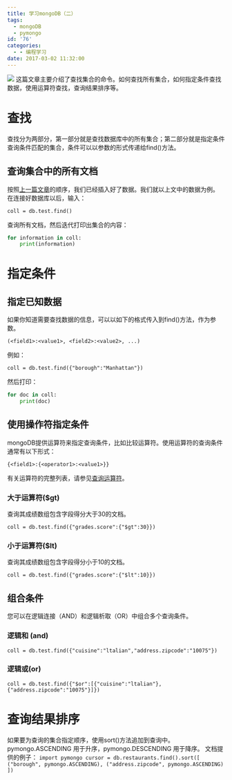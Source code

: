 ```yaml
---
title: 学习mongoDB（二）
tags:
  - mongoDB
  - pymongo
id: '76'
categories:
  - - 编程学习
date: 2017-03-02 11:32:00
---
```


![](https://upload.wikimedia.org/wikipedia/commons/0/00/Mongodb.png) 这篇文章主要介绍了查找集合的命令。如何查找所有集合，如何指定条件查找数据，使用运算符查找，查询结果排序等。
<!-- more -->
# 查找

查找分为两部分，第一部分就是查找数据库中的所有集合；第二部分就是指定条件查询条件匹配的集合，条件可以以参数的形式传递给find()方法。

## 查询集合中的所有文档

按照[上一篇文章](https://alpha87.github.io/2017/03/01/%E5%AD%A6%E4%B9%A0mongoDB%EF%BC%88%E4%B8%80%EF%BC%89/)的顺序，我们已经插入好了数据。我们就以上文中的数据为例。 在连接好数据库以后，输入：

```
coll = db.test.find()
```

查询所有文档，然后迭代打印出集合的内容：

```python
for information in coll:
    print(information)
```

# 指定条件

## 指定已知数据

如果你知道需要查找数据的信息，可以以如下的格式传入到find()方法，作为参数。

```
(<field1>:<value1>, <field2>:<value2>, ...)
```

例如：

```
coll = db.test.find({"borough":"Manhattan"})
```

然后打印：

```python
for doc in coll:
    print(doc)
```

## 使用操作符指定条件

mongoDB提供运算符来指定查询条件，比如比较运算符。使用运算符的查询条件通常有以下形式：

```
{<field1>:{<operator1>:<value1>}}
```

有关运算符的完整列表，请参见[查询运算符](http://docs.mongodb.com/manual/reference/operator/query)。

### 大于运算符($gt)

查询其成绩数组包含字段得分大于30的文档。

```
coll = db.test.find({"grades.score":{"$gt":30}})
```

### 小于运算符($lt)

查询其成绩数组包含字段得分小于10的文档。

```
coll = db.test.find({"grades.score":{"$lt":10}})
```

## 组合条件

您可以在逻辑连接（AND）和逻辑析取（OR）中组合多个查询条件。

### 逻辑和 (and)

```
coll = db.test.find({"cuisine":"ltalian","address.zipcode":"10075"})
```

### 逻辑或(or)

```
coll = db.test.find({"$or":[{"cuisine":"ltalian"},{"address.zipcode":"10075"}]})
```

# 查询结果排序

如果要为查询的集合指定顺序，使用sort()方法追加到查询中。 pymongo.ASCENDING 用于升序，pymongo.DESCENDING 用于降序。 文档提供的例子： `import pymongo cursor = db.restaurants.find().sort([ ("borough", pymongo.ASCENDING), ("address.zipcode", pymongo.ASCENDING) ])`